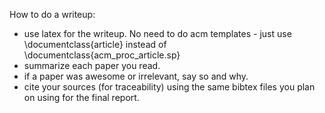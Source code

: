How to do a writeup:

- use latex for the writeup.  No need to do acm templates - just use \documentclass{article} instead of \documentclass{acm_proc_article.sp}
- summarize each paper you read.
- if a paper was awesome or irrelevant, say so and why.
- cite your sources (for traceability) using the same bibtex files you plan on using for the final report.
